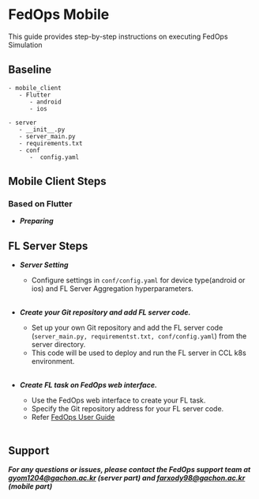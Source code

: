 # FedOps Mobile

This guide provides step-by-step instructions on executing FedOps Simulation

## Baseline
 
```shell
- mobile_client
   - Flutter
      - android
      - ios

- server
   - __init__.py
   - server_main.py
   - requirements.txt
   - conf
      -  config.yaml
```

## Mobile Client Steps
### Based on Flutter
- ***Preparing***



## FL Server Steps

- ***Server Setting***
     - Configure settings in `conf/config.yaml` for device type(android or ios) and FL Server Aggregation hyperparameters.
     <br></br>

- ***Create your Git repository and add FL server code.***
   - Set up your own Git repository and add the FL server code (`server_main.py, requirementst.txt, conf/config.yaml`) from the server directory. 
   - This code will be used to deploy and run the FL server in CCL k8s environment.
   <br></br>

- ***Create FL task on FedOps web interface.***
   - Use the FedOps web interface to create your FL task. 
   - Specify the Git repository address for your FL server code.
   - Refer [FedOps User Guide](https://gachon-cclab.github.io/docs/UserGuide/)
   <br></br>


## Support
***For any questions or issues, please contact the FedOps support team at gyom1204@gachon.ac.kr (server part) and farxody98@gachon.ac.kr (mobile part)***
